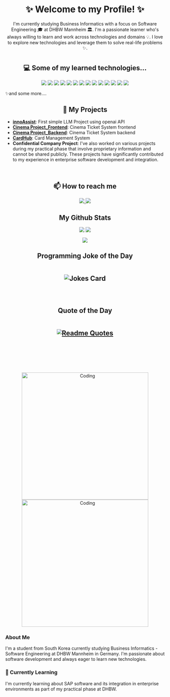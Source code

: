 <h1 align="center">
 ✨ Welcome to my Profile! ✨
</h1>

<p align="center">
  I'm currently studying Business Informatics with a focus on Software Engineering 🎓 at DHBW Mannheim 🏛. I'm a passionate learner who's always willing to learn and work across technologies and domains 💡. I love to explore new technologies and leverage them to solve real-life problems ✨.
</p>

<h1></h1>

<h2 align="center">💻 Some of my learned technologies...</h2>

<p align="center">
 <img src="https://img.shields.io/badge/-Java-black?style=flat-square&logo=oracle"/>
 <img src="https://img.shields.io/badge/-JavaScript-black?style=flat-square&logo=javascript"/>
 <img src="https://img.shields.io/badge/-SQL-black?style=flat-square&logo=mysql"/>
 <img src="https://img.shields.io/badge/-SpringBoot-black?style=flat-square&logo=springboot"/>
 <img src="https://img.shields.io/badge/-React-black?style=flat-square&logo=react"/>
 <img src="https://img.shields.io/badge/-NodeJS-black?style=flat-square&logo=Node.js"/>
 <img src="https://img.shields.io/badge/-Next.js-black?style=flat-square&logo=next.js"/>
 <img src="https://img.shields.io/badge/-SvelteKit-black?style=flat-square&logo=svelte"/>
 <img src="https://img.shields.io/badge/-SAP%20UI5-black?style=flat-square&logo=sap"/>
 <img src="https://img.shields.io/badge/-SAP%20CAP-black?style=flat-square&logo=sap"/>
 <img src="https://img.shields.io/badge/-SAP%20MDK-black?style=flat-square&logo=sap"/>
 <img src="https://img.shields.io/badge/-Git-black?style=flat-square&logo=git"/>
 <img src="https://img.shields.io/badge/-Docker-black?style=flat-square&logo=docker"/>
 <img src="https://img.shields.io/badge/-VS%20Code-black?style=flat-square&logo=visual-studio-code"/>
</p>
✨and some more....

<br>

<h2 align="center">🚀 My Projects</h2>

- [**innoAssist**](https://github.com/uiyoungkim/InnoAssist.git): First simple LLM Project using openai API 
- [**Cinema Project_Frontend**](https://github.com/rickertmar/KinoticketFrontend.git): Cinema Ticket System frontend
- [**Cinema Project_Backend**](https://github.com/rickertmar/KinoticketSystem.git): Cinema Ticket System backend
- [**CardHub**](https://github.com/WWI22SEA/Anki-Project.git): Card Management System 
- **Confidential Company Project**: I've also worked on various projects during my practical phase that involve proprietary information and cannot be shared publicly. These projects have significantly contributed to my experience in enterprise software development and integration.

<br>
 
<h2 align="center"> 📫 How to reach me </h2>
 
<p align="center">
 <a href="mailto:uiyoung.kim@evorait.com">
  <img src="https://img.shields.io/badge/-uiyoung.kim@evorait.com-c14438?style=flat-square&logo=Gmail&logoColor=white&link=mailto:uiyoung.kim@evorait.com"/>
 </a>
 <a href="https://www.linkedin.com/in/uiyoungkim">
  <img src="https://img.shields.io/badge/-LinkedIn-blue?style=flat-square&logo=Linkedin&logoColor=white&link=https://www.linkedin.com/in/uiyoungkim"/>
 </a>
</p>
 
<h2 align="center"> My Github Stats </h2>

<p align="center">
  <img src="https://github-readme-stats.vercel.app/api?username=uiyoungkim&show_icons=true&theme=radical&line_height=27">
  <img src="https://github-readme-stats.vercel.app/api/top-langs/?username=uiyoungkim&hide=html,css,java,shaderlab,kotlin,hlsl&theme=radical">
</p>

<p align="center">
 <img src="https://github-readme-streak-stats.herokuapp.com/?user=uiyoungkim&show_icons=true&locale=en&layout=compact&theme=radical&line_height=0" />
</p> 

<h2 align="center">
  Programming Joke of the Day

<br>

<br>

![Jokes Card](https://readme-jokes.vercel.app/api?hideBorder&theme=dracula)


<br>

<h2 align="center">
  Quote of the Day
<br>

<br>

[![Readme Quotes](https://quotes-github-readme.vercel.app/api?theme=dracula)](https://github.com/piyushsuthar/github-readme-quotes)


<br>
</h2>
<br>
<br>

<p align="center">
<img align="center" alt="Coding" width="400" src="https://res.cloudinary.com/practicaldev/image/fetch/s--WXI5d2Ru--/c_limit%2Cf_auto%2Cfl_progressive%2Cq_66%2Cw_800/https://media1.tenor.com/images/0c34272909ee2a4db5606a014082312b/tenor.gif%3Fitemid%3D15828752">
 <img align="center" alt="Coding" width="400" src="https://github.com/uiyoungkim/uiyoungkim/blob/main/71fe1599ef44e5a0b86f6cbc3adbee63.gif">
</p>

### About Me
I'm a student from South Korea currently studying Business Informatics - Software Engineering at DHBW Mannheim in Germany. I'm passionate about software development and always eager to learn new technologies.

### 🌱 Currently Learning
I'm currently learning about SAP software and its integration in enterprise environments as part of my practical phase at DHBW.


